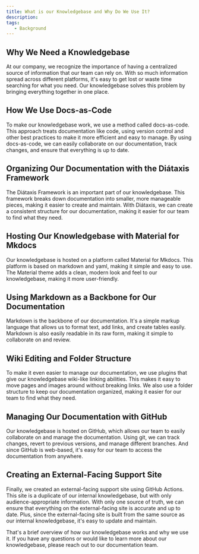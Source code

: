 ```yaml
---
title: What is our Knowledgebase and Why Do We Use It?
description: 
tags:
   - Background
---
```

## Why We Need a Knowledgebase

At our company, we recognize the importance of having a centralized source of information that our team can rely on. With so much information spread across different platforms, it's easy to get lost or waste time searching for what you need. Our knowledgebase solves this problem by bringing everything together in one place.

## How We Use Docs-as-Code

To make our knowledgebase work, we use a method called docs-as-code. This approach treats documentation like code, using version control and other best practices to make it more efficient and easy to manage. By using docs-as-code, we can easily collaborate on our documentation, track changes, and ensure that everything is up to date.

## Organizing Our Documentation with the Diátaxis Framework

The Diátaxis Framework is an important part of our knowledgebase. This framework breaks down documentation into smaller, more manageable pieces, making it easier to create and maintain. With Diátaxis, we can create a consistent structure for our documentation, making it easier for our team to find what they need.

## Hosting Our Knowledgebase with Material for Mkdocs

Our knowledgebase is hosted on a platform called Material for Mkdocs. This platform is based on markdown and yaml, making it simple and easy to use. The Material theme adds a clean, modern look and feel to our knowledgebase, making it more user-friendly.

## Using Markdown as a Backbone for Our Documentation

Markdown is the backbone of our documentation. It's a simple markup language that allows us to format text, add links, and create tables easily. Markdown is also easily readable in its raw form, making it simple to collaborate on and review.

## Wiki Editing and Folder Structure

To make it even easier to manage our documentation, we use plugins that give our knowledgebase wiki-like linking abilities. This makes it easy to move pages and images around without breaking links. We also use a folder structure to keep our documentation organized, making it easier for our team to find what they need.

## Managing Our Documentation with GitHub

Our knowledgebase is hosted on GitHub, which allows our team to easily collaborate on and manage the documentation. Using git, we can track changes, revert to previous versions, and manage different branches. And since GitHub is web-based, it's easy for our team to access the documentation from anywhere.

## Creating an External-Facing Support Site

Finally, we created an external-facing support site using GitHub Actions. This site is a duplicate of our internal knowledgebase, but with only audience-appropriate information. With only one source of truth, we can ensure that everything on the external-facing site is accurate and up to date. Plus, since the external-facing site is built from the same source as our internal knowledgebase, it's easy to update and maintain.

That's a brief overview of how our knowledgebase works and why we use it. If you have any questions or would like to learn more about our knowledgebase, please reach out to our documentation team.